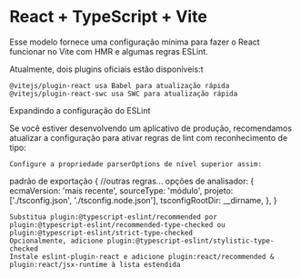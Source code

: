 # React + TypeScript + Vite

Esse modelo fornece uma configuração mínima para fazer o React funcionar no Vite com HMR e algumas regras ESLint.

Atualmente, dois plugins oficiais estão disponíveis:t

    @vitejs/plugin-react usa Babel para atualização rápida
    @vitejs/plugin-react-swc usa SWC para atualização rápida

Expandindo a configuração do ESLint

Se você estiver desenvolvendo um aplicativo de produção, recomendamos atualizar a configuração para ativar regras de lint com reconhecimento de tipo:

    Configure a propriedade parserOptions de nível superior assim:

padrão de exportação {
  //outras regras...
  opções de analisador: {
    ecmaVersion: 'mais recente',
    sourceType: 'módulo',
    projeto: ['./tsconfig.json', './tsconfig.node.json'],
    tsconfigRootDir: __dirname,
  },
}

    Substitua plugin:@typescript-eslint/recommended por plugin:@typescript-eslint/recommended-type-checked ou plugin:@typescript-eslint/strict-type-checked
    Opcionalmente, adicione plugin:@typescript-eslint/stylistic-type-checked
    Instale eslint-plugin-react e adicione plugin:react/recommended & plugin:react/jsx-runtime à lista estendida
